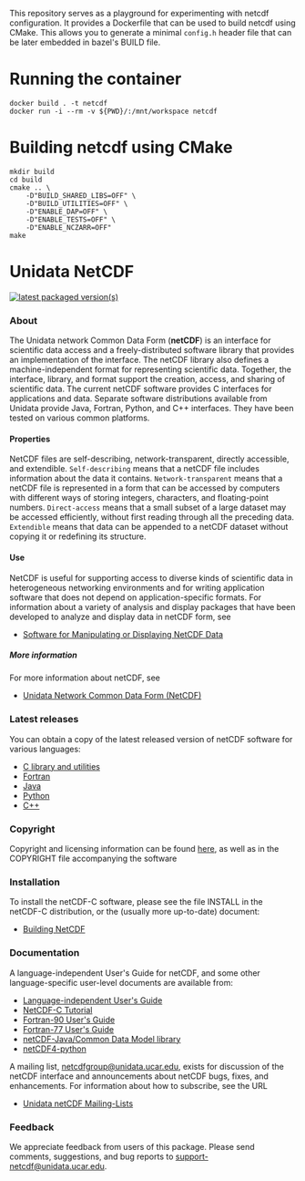 This repository serves as a playground for experimenting with netcdf configuration. It provides a Dockerfile that can be used to build netcdf using CMake. This allows you to generate a minimal `config.h` header file that can be later embedded in bazel's BUILD file.

# Running the container
```
docker build . -t netcdf
docker run -i --rm -v ${PWD}/:/mnt/workspace netcdf
```

# Building netcdf using CMake
```
mkdir build
cd build
cmake .. \
    -D"BUILD_SHARED_LIBS=OFF" \
    -D"BUILD_UTILITIES=OFF" \
    -D"ENABLE_DAP=OFF" \
    -D"ENABLE_TESTS=OFF" \
    -D"ENABLE_NCZARR=OFF"
make
```

# Unidata NetCDF

[![latest packaged version(s)](https://repology.org/badge/latest-versions/netcdf.svg)](https://repology.org/project/netcdf/badges)

### About
The Unidata network Common Data Form (**netCDF**) is an interface for
scientific data access and a freely-distributed software library that
provides an implementation of the interface.  The netCDF library also
defines a machine-independent format for representing scientific data.
Together, the interface, library, and format support the creation,
access, and sharing of scientific data.  The current netCDF software
provides C interfaces for applications and data.  Separate software
distributions available from Unidata provide Java, Fortran, Python,
and C++ interfaces.  They have been tested on various common
platforms.

#### Properties
NetCDF files are self-describing, network-transparent, directly
accessible, and extendible.  `Self-describing` means that a netCDF file
includes information about the data it contains.  `Network-transparent`
means that a netCDF file is represented in a form that can be accessed
by computers with different ways of storing integers, characters, and
floating-point numbers.  `Direct-access` means that a small subset of a
large dataset may be accessed efficiently, without first reading through
all the preceding data.  `Extendible` means that data can be appended to
a netCDF dataset without copying it or redefining its structure.

#### Use
NetCDF is useful for supporting access to diverse kinds of scientific
data in heterogeneous networking environments and for writing
application software that does not depend on application-specific
formats.  For information about a variety of analysis and display
packages that have been developed to analyze and display data in
netCDF form, see

* [Software for Manipulating or Displaying NetCDF Data](https://www.unidata.ucar.edu/netcdf/software.html)

##### More information
For more information about netCDF, see

* [Unidata Network Common Data Form (NetCDF)](https://www.unidata.ucar.edu/netcdf/)

### Latest releases
You can obtain a copy of the latest released version of netCDF
software for various languages:

* [C library and utilities](http://github.com/Unidata/netcdf-c)
* [Fortran](http://github.com/Unidata/netcdf-fortran)
* [Java](https://downloads.unidata.ucar.edu/netcdf-java/)
* [Python](http://github.com/Unidata/netcdf4-python)
* [C++](http://github.com/Unidata/netcdf-cxx4)

### Copyright
Copyright and licensing information can be found [here](https://www.unidata.ucar.edu/software/netcdf/copyright.html), as well as in the COPYRIGHT file accompanying the software

### Installation
To install the netCDF-C software, please see the file INSTALL in the
netCDF-C distribution, or the (usually more up-to-date) document:

* [Building NetCDF](https://docs.unidata.ucar.edu/netcdf-c/current/winbin.html)

### Documentation
A language-independent User's Guide for netCDF, and some other
language-specific user-level documents are available from:

* [Language-independent User's Guide](https://docs.unidata.ucar.edu/nug/current/index.html#user_guide)
* [NetCDF-C Tutorial](https://docs.unidata.ucar.edu/netcdf-c/current/tutorial_8dox.html)
* [Fortran-90 User's Guide](https://docs.unidata.ucar.edu/netcdf-fortran/current/f90_The-NetCDF-Fortran-90-Interface-Guide.html)
* [Fortran-77 User's Guide](https://docs.unidata.ucar.edu/netcdf-fortran/current/nc_f77_interface_guide.html)
* [netCDF-Java/Common Data Model library](https://docs.unidata.ucar.edu/netcdf-java/current/userguide/)
* [netCDF4-python](http://unidata.github.io/netcdf4-python/)

A mailing list, netcdfgroup@unidata.ucar.edu, exists for discussion of
the netCDF interface and announcements about netCDF bugs, fixes, and
enhancements.  For information about how to subscribe, see the URL

* [Unidata netCDF Mailing-Lists](https://www.unidata.ucar.edu/netcdf/mailing-lists.html)

### Feedback
We appreciate feedback from users of this package.  Please send comments, suggestions, and bug reports to <support-netcdf@unidata.ucar.edu>.  
